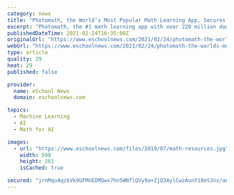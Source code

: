 ```yaml
---
category: news
title: "Photomath, the World’s Most Popular Math Learning App, Secures $23 Million in Series B Funding"
excerpt: "Photomath, the #1 math learning app with over 220 million downloads, announced it had secured $23 million in Series B funding led by Menlo Ventures, with participation from GSV Ventures, Learn"
publishedDateTime: 2021-02-24T16:35:00Z
originalUrl: "https://www.eschoolnews.com/2021/02/24/photomath-the-worlds-most-popular-math-learning-app-secures-23-million-in-series-b-funding/"
webUrl: "https://www.eschoolnews.com/2021/02/24/photomath-the-worlds-most-popular-math-learning-app-secures-23-million-in-series-b-funding/"
type: article
quality: 29
heat: 29
published: false

provider:
  name: eSchool News
  domain: eschoolnews.com

topics:
  - Machine Learning
  - AI
  - Math for AI

images:
  - url: "https://www.eschoolnews.com/files/2019/07/math-resources.jpg"
    width: 500
    height: 281
    isCached: true

secured: "jrnMqu4qzkVk9GFMnEDMQwx7hn5WNflQVy9a+ZjQ3AylCwzAunY18eS3nx/antaGTKTlBE0Lo8tssCQhd3jnGGXUL5d+ZDI57vvGpkE+qzOx2P7Hbu/GvzsnCCqHLZ1DiweoOI95K8ZGkRn1CbE734m299PPgU4zfJ5XsV3XWnDJS2H/6AnLvNaGvwIOY3q7IVedblbwpnqArwIyOZ6d3d9r/H6CpdXm7qz0xwH5SMVHVmEb2t7Pp+omaNjoz5LC+oP3J8he0Abv1zSGw0iSSjL+cyQrsJotWhO+B4UFFo4X3fjcUImE58c8dGfreHL/efUG5nwcoVxv4FWbieARMVbb2eWENALMnynvxVs9QUo=;LbxlJgg2XTN9DCPce9FVSw=="
---
```


